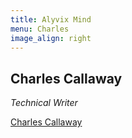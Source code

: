 ```yaml
---
title: Alyvix Mind
menu: Charles
image_align: right
---
```


## **Charles** Callaway
*Technical Writer*

<div class="LI-profile-badge"  data-version="v1" data-size="medium" data-locale="en_US" data-type="horizontal" data-theme="light" data-vanity="charles-callaway-248a18181"><a class="LI-simple-link" href='https://it.linkedin.com/in/charles-callaway-248a18181?trk=profile-badge'>Charles Callaway</a></div>

